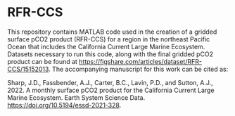 # RFR-CCS

This repository contains MATLAB code used in the creation of a gridded surface pCO2 product (RFR-CCS) for a region in the northeast Pacific Ocean that includes the California Current Large Marine Ecosystem. Datasets necessary to run this code, along with the final gridded pCO2 product can be found at https://figshare.com/articles/dataset/RFR-CCS/15152013. The accompanying manuscript for this work can be cited as:

Sharp, J.D., Fassbender, A.J., Carter, B.C., Lavin, P.D., and Sutton, A.J., 2022. A monthly surface pCO2 product for the California Current Large Marine Ecosystem. Earth System Science Data. https://doi.org/10.5194/essd-2021-328.
